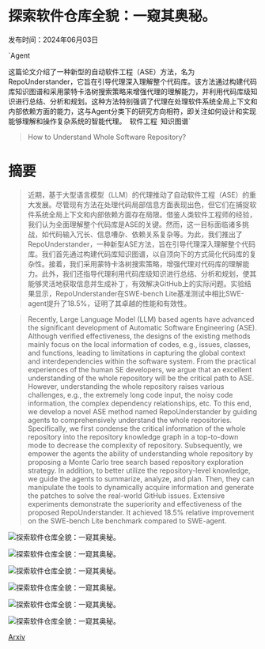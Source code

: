 # 探索软件仓库全貌：一窥其奥秘。

发布时间：2024年06月03日

`Agent

这篇论文介绍了一种新型的自动软件工程（ASE）方法，名为RepoUnderstander，它旨在引导代理深入理解整个代码库。该方法通过构建代码库知识图谱和采用蒙特卡洛树搜索策略来增强代理的理解能力，并利用代码库级知识进行总结、分析和规划。这种方法特别强调了代理在处理软件系统全局上下文和内部依赖方面的能力，这与Agent分类下的研究方向相符，即关注如何设计和实现能够理解和操作复杂系统的智能代理。` `软件工程` `知识图谱`

> How to Understand Whole Software Repository?

# 摘要

> 近期，基于大型语言模型（LLM）的代理推动了自动软件工程（ASE）的重大发展。尽管现有方法在处理代码局部信息方面表现出色，但它们在捕捉软件系统全局上下文和内部依赖方面存在局限。借鉴人类软件工程师的经验，我们认为全面理解整个代码库是ASE的关键。然而，这一目标面临诸多挑战，如代码输入冗长、信息嘈杂、依赖关系复杂等。为此，我们推出了RepoUnderstander，一种新型ASE方法，旨在引导代理深入理解整个代码库。我们首先通过构建代码库知识图谱，以自顶向下的方式简化代码库的复杂性。接着，我们采用蒙特卡洛树搜索策略，增强代理对代码库的理解能力。此外，我们还指导代理利用代码库级知识进行总结、分析和规划，使其能够灵活地获取信息并生成补丁，有效解决GitHub上的实际问题。实验结果显示，RepoUnderstander在SWE-bench Lite基准测试中相比SWE-agent提升了18.5%，证明了其卓越的性能和有效性。

> Recently, Large Language Model (LLM) based agents have advanced the significant development of Automatic Software Engineering (ASE). Although verified effectiveness, the designs of the existing methods mainly focus on the local information of codes, e.g., issues, classes, and functions, leading to limitations in capturing the global context and interdependencies within the software system. From the practical experiences of the human SE developers, we argue that an excellent understanding of the whole repository will be the critical path to ASE. However, understanding the whole repository raises various challenges, e.g., the extremely long code input, the noisy code information, the complex dependency relationships, etc. To this end, we develop a novel ASE method named RepoUnderstander by guiding agents to comprehensively understand the whole repositories. Specifically, we first condense the critical information of the whole repository into the repository knowledge graph in a top-to-down mode to decrease the complexity of repository. Subsequently, we empower the agents the ability of understanding whole repository by proposing a Monte Carlo tree search based repository exploration strategy. In addition, to better utilize the repository-level knowledge, we guide the agents to summarize, analyze, and plan. Then, they can manipulate the tools to dynamically acquire information and generate the patches to solve the real-world GitHub issues. Extensive experiments demonstrate the superiority and effectiveness of the proposed RepoUnderstander. It achieved 18.5\% relative improvement on the SWE-bench Lite benchmark compared to SWE-agent.

![探索软件仓库全貌：一窥其奥秘。](../../../paper_images/2406.01422/x1.png)

![探索软件仓库全貌：一窥其奥秘。](../../../paper_images/2406.01422/x2.png)

![探索软件仓库全貌：一窥其奥秘。](../../../paper_images/2406.01422/x4.png)

![探索软件仓库全貌：一窥其奥秘。](../../../paper_images/2406.01422/x5.png)

![探索软件仓库全貌：一窥其奥秘。](../../../paper_images/2406.01422/x6.png)

![探索软件仓库全貌：一窥其奥秘。](../../../paper_images/2406.01422/x7.png)

[Arxiv](https://arxiv.org/abs/2406.01422)